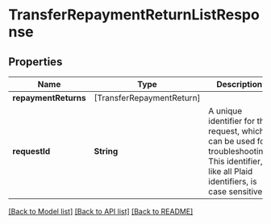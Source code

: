 # TransferRepaymentReturnListResponse

## Properties
Name | Type | Description | Notes
------------ | ------------- | ------------- | -------------
**repaymentReturns** | [TransferRepaymentReturn] |  | 
**requestId** | **String** | A unique identifier for the request, which can be used for troubleshooting. This identifier, like all Plaid identifiers, is case sensitive. | 

[[Back to Model list]](../README.md#documentation-for-models) [[Back to API list]](../README.md#documentation-for-api-endpoints) [[Back to README]](../README.md)


